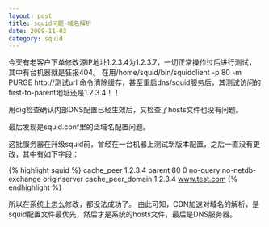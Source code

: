 ```yaml
---
layout: post
title: squid问题-域名解析
date: 2009-11-03
category: squid
---
```


今天有老客户下单修改源IP地址1.2.3.4为1.2.3.7，一切正常操作过后进行测试，其中有台机器就是狂报404。
在用/home/squid/bin/squidclient -p 80 -m PURGE http://测试url
命令清除缓存，甚至重启dns/squid服务后，其测试访问的first-to-parent地址还是1.2.3.4！！

用dig检查确认内部DNS配置已经生效后，又检查了hosts文件也没有问题。

最后发现是squid.conf里的泛域名配置问题。

这批服务器在升级squid前，曾经在一台机器上测试新版本配置，之后一直没有更改，其中有如下字段：

{% highlight squid %}
cache_peer 1.2.3.4 parent 80 0 no-query no-netdb-exchange originserver
cache_peer_domain 1.2.3.4 www.test.com
{% endhighlight %}

所以在系统上怎么修改，都没法成功了。
由此可知，CDN加速对域名的解析，是squid配置文件最优先，然后才是系统的hosts文件，最后是DNS服务器。

